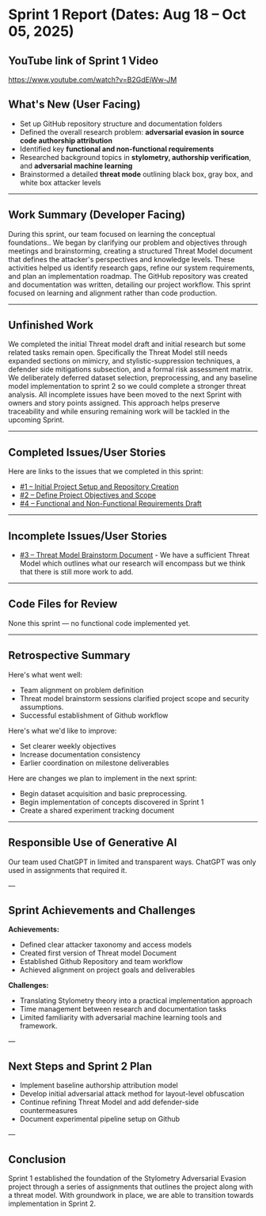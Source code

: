 # Sprint 1 Report (Dates: Aug 18 – Oct 05, 2025)

## YouTube link of Sprint 1 Video
https://www.youtube.com/watch?v=B2GdEjWw-JM

## What's New (User Facing)
 * Set up GitHub repository structure and documentation folders
 * Defined the overall research problem: **adversarial evasion in source code authorship attribution**
 * Identified key **functional and non-functional requirements**
 * Researched background topics in **stylometry, authorship verification**, and **adversarial machine learning**
 * Brainstormed a detailed **threat mode** outlining black box, gray box, and white box attacker levels

---

## Work Summary (Developer Facing)
During this sprint, our team focused on learning the conceptual foundations.. We began by clarifying our problem and objectives through meetings and brainstorming, creating a structured Threat Model document that defines the attacker's perspectives and knowledge levels. These activities helped us identify research gaps, refine our system requirements, and plan an implementation roadmap. The GitHub repository was created and documentation was written, detailing our project workflow. This sprint focused on learning and alignment rather than code production.

---

## Unfinished Work
We completed the initial Threat model draft and initial research but some related tasks remain open. Specifically the Threat Model still needs expanded sections on mimicry, and stylistic-suppression techniques, a defender side mitigations subsection, and a formal risk assessment matrix. We deliberately deferred dataset selection, preprocessing, and any baseline model implementation to sprint 2 so we could complete a stronger threat analysis. All incomplete issues have been moved to the next Sprint with owners and story points assigned. This approach helps preserve traceability and while ensuring remaining work will be tackled in the upcoming Sprint.

---

## Completed Issues/User Stories
Here are links to the issues that we completed in this sprint:

 * [#1 – Initial Project Setup and Repository Creation](https://github.com/Bobyy32/16-FA25-SP26-WSU-CYBER/issues/1) 
 * [#2 – Define Project Objectives and Scope](https://github.com/Bobyy32/16-FA25-SP26-WSU-CYBER/issues/2) 
 * [#4 – Functional and Non-Functional Requirements Draft](https://github.com/Bobyy32/16-FA25-SP26-WSU-CYBER/issues/4) 

---
 
 ## Incomplete Issues/User Stories
 * [#3 – Threat Model Brainstorm Document](https://github.com/Bobyy32/16-FA25-SP26-WSU-CYBER/issues/3) - We have a sufficient Threat Model which outlines what our research will encompass but we think that there is still more work to add.

---

## Code Files for Review
None this sprint — no functional code implemented yet. 

---
 
## Retrospective Summary
Here's what went well:
  * Team alignment on problem definition
  * Threat model brainstorm sessions clarified project scope and security assumptions.
  * Successful establishment of Github workflow
 
Here's what we'd like to improve:
   * Set clearer weekly objectives
   * Increase documentation consistency
   * Earlier coordination on milestone deliverables
  
Here are changes we plan to implement in the next sprint:
   * Begin dataset acquisition and basic preprocessing.
   * Begin implementation of concepts discovered in Sprint 1
   * Create a shared experiment tracking document

---

## Responsible Use of Generative AI
Our team used ChatGPT in limited and transparent ways. ChatGPT was only used in assignments that required it.

—

## Sprint Achievements and Challenges
**Achievements:**
   * Defined clear attacker taxonomy and access models
   * Created first version of Threat model Document
   * Established Github Repository and team workflow
   * Achieved alignment on project goals and deliverables

**Challenges:** 
   * Translating Stylometry theory into a practical implementation approach
   * Time management between research and documentation tasks
   * Limited familiarity with adversarial machine learning tools and framework.

—

## Next Steps and Sprint 2 Plan
   * Implement baseline authorship attribution model
   * Develop initial adversarial attack method for layout-level obfuscation
   * Continue refining Threat Model and add defender-side countermeasures
   * Document experimental pipeline setup on Github

—

## Conclusion
Sprint 1 established the foundation of the Stylometry Adversarial Evasion project through a series of assignments that outlines the project along with a threat model. With groundwork in place, we are able to transition towards implementation in Sprint 2.
